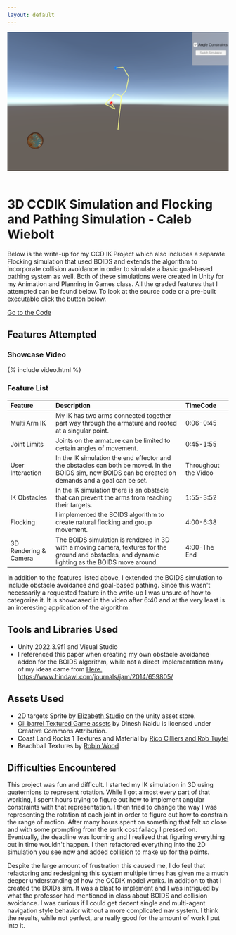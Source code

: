 ```yaml
---
layout: default
---
```

<div id="HeaderPics">

 <img src="./assets/img/IKsimulation.PNG" alt=""> 
 <img src="./assets/img/BOIDS.PNG" alt=""> 
 
</div>

# 3D CCDIK Simulation and Flocking and Pathing Simulation - Caleb Wiebolt

Below is the write-up for my CCD IK Project which also includes a separate Flocking simulation that used BOIDS and extends the algorithm to incorporate collision avoidance in order to simulate a basic goal-based pathing system as well. Both of these simulations were created in Unity for my Animation and Planning in Games class. All the graded features that I attempted can be found below. To look at the source code or a pre-built executable click the button below. 

<a href="{{ site.github.repository_url }}" class="btn btn-dark">Go to the Code</a>



## Features Attempted
### Showcase Video


{% include video.html %}


### Feature List

| Feature                           | Description       | TimeCode |
|:-------------                     |:------------------|:------|
| Multi Arm IK          | My IK has two arms connected together part way through the armature and rooted at a singular point. | 0:06-0:45  |
| Joint Limits       | Joints on the armature can be limited to certain angles of movement. | 0:45-1:55   |
| User Interaction |  In the IK simulation the end effector and the obstacles can both be moved. In the BOIDS sim, new BOIDS can be created on demands and a goal can be set. | Throughout the Video |
| IK Obstacles |  In the IK simulation there is an obstacle that can prevent the arms from reaching their targets. | 1:55-3:52 |
| Flocking   | I implemented the BOIDS algorithm to create natural flocking and group movement. | 4:00-6:38   |
| 3D Rendering & Camera | The BOIDS simulation is rendered in 3D with a moving camera, textures for the ground and obstacles, and dynamic lighting as the BOIDS move around. | 4:00-The End |


In addition to the features listed above, I extended the BOIDS simulation to include obstacle avoidance and goal-based pathing. Since this wasn't necessarily a requested feature in the write-up I was unsure of how to categorize it. It is showcased in the video after 6:40 and at the very least is an interesting application of the algorithm.



## Tools and Libraries Used
*   Unity 2022.3.9f1 and Visual Studio
*   I referenced this paper when creating my own obstacle avoidance addon for the BOIDS algorithm, while not a direct implementation many of my ideas came from <a href="https://www.hindawi.com/journals/jam/2014/659805/">Here.</a>
https://www.hindawi.com/journals/jam/2014/659805/

## Assets Used
* 2D targets Sprite by <a href="https://assetstore.unity.com/packages/3d/animations/2d-targets-sprites-142142">Elizabeth Studio</a> on the unity asset store.
* <a href="https://skfb.ly/6RusL">Oil barrel Textured Game assets</a> by Dinesh Naidu is licensed under Creative Commons Attribution.
* Coast Land Rocks 1 Textures and Material by <a href="https://polyhaven.com/a/coast_land_rocks_01">Rico Cilliers and Rob Tuytel</a>
* Beachball Textures by <a href="https://www.robinwood.com/Catalog/FreeStuff/Textures/TexturePages/BallMaps.html">Robin Wood</a>


## Difficulties Encountered
This project was fun and difficult. I started my IK simulation in 3D using quaternions to represent rotation. While I got almost every part of that working, I spent hours trying to figure out how to implement angular constraints with that representation. I then tried to change the way I was representing the rotation at each joint in order to figure out how to constrain the range of motion. After many hours spent on something that felt so close and with some prompting from the sunk cost fallacy I pressed on. Eventually, the deadline was looming and I realized that figuring everything out in time wouldn't happen. I then refactored everything into the 2D simulation you see now and added collision to make up for the points.

Despite the large amount of frustration this caused me, I do feel that refactoring and redesigning this system multiple times has given me a much deeper understanding of how the CCDIK model works. In addition to that I created the BOIDs sim. It was a blast to implement and I was intrigued by what the professor had mentioned in class about BOIDS and collision avoidance. I was curious if I could get decent single and multi-agent navigation style behavior without a more complicated nav system. I think the results, while not perfect, are really good for the amount of work I put into it. 
